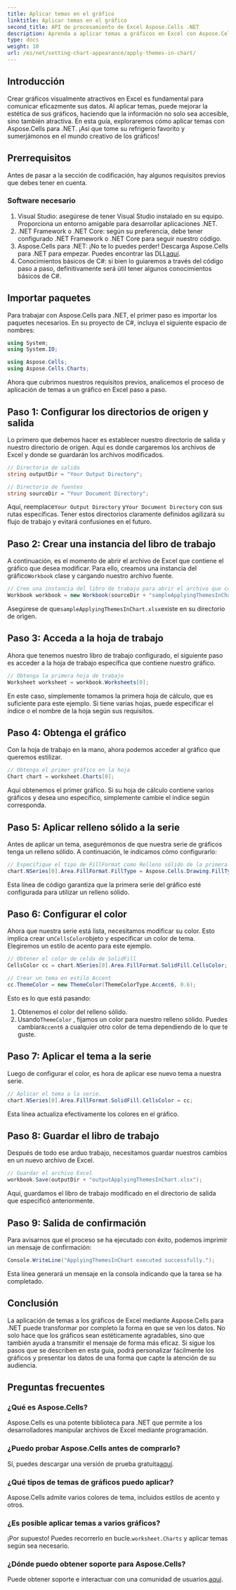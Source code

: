 ```yaml
---
title: Aplicar temas en el gráfico
linktitle: Aplicar temas en el gráfico
second_title: API de procesamiento de Excel Aspose.Cells .NET
description: Aprenda a aplicar temas a gráficos en Excel con Aspose.Cells para .NET con nuestra sencilla guía paso a paso. Mejore la presentación de sus datos.
type: docs
weight: 10
url: /es/net/setting-chart-appearance/apply-themes-in-chart/
---
```

## Introducción

Crear gráficos visualmente atractivos en Excel es fundamental para comunicar eficazmente sus datos. Al aplicar temas, puede mejorar la estética de sus gráficos, haciendo que la información no solo sea accesible, sino también atractiva. En esta guía, exploraremos cómo aplicar temas con Aspose.Cells para .NET. ¡Así que tome su refrigerio favorito y sumerjámonos en el mundo creativo de los gráficos!

## Prerrequisitos

Antes de pasar a la sección de codificación, hay algunos requisitos previos que debes tener en cuenta.

### Software necesario

1. Visual Studio: asegúrese de tener Visual Studio instalado en su equipo. Proporciona un entorno amigable para desarrollar aplicaciones .NET.
2. .NET Framework o .NET Core: según su preferencia, debe tener configurado .NET Framework o .NET Core para seguir nuestro código.
3.  Aspose.Cells para .NET: ¡No te lo puedes perder! Descarga Aspose.Cells para .NET para empezar. Puedes encontrar las DLL[aquí](https://releases.aspose.com/cells/net/).
4. Conocimientos básicos de C#: si bien lo guiaremos a través del código paso a paso, definitivamente será útil tener algunos conocimientos básicos de C#.

## Importar paquetes

Para trabajar con Aspose.Cells para .NET, el primer paso es importar los paquetes necesarios. En su proyecto de C#, incluya el siguiente espacio de nombres:

```csharp
using System;
using System.IO;

using Aspose.Cells;
using Aspose.Cells.Charts;
```

Ahora que cubrimos nuestros requisitos previos, analicemos el proceso de aplicación de temas a un gráfico en Excel paso a paso.

## Paso 1: Configurar los directorios de origen y salida

Lo primero que debemos hacer es establecer nuestro directorio de salida y nuestro directorio de origen. Aquí es donde cargaremos los archivos de Excel y donde se guardarán los archivos modificados.

```csharp
// Directorio de salida
string outputDir = "Your Output Directory";

// Directorio de fuentes
string sourceDir = "Your Document Directory";
```

 Aquí, reemplace`Your Output Directory` y`Your Document Directory` con sus rutas específicas. Tener estos directorios claramente definidos agilizará su flujo de trabajo y evitará confusiones en el futuro.

## Paso 2: Crear una instancia del libro de trabajo

 A continuación, es el momento de abrir el archivo de Excel que contiene el gráfico que desea modificar. Para ello, creamos una instancia del gráfico`Workbook` clase y cargando nuestro archivo fuente.

```csharp
// Cree una instancia del libro de trabajo para abrir el archivo que contiene un gráfico
Workbook workbook = new Workbook(sourceDir + "sampleApplyingThemesInChart.xlsx");
```

 Asegúrese de que`sampleApplyingThemesInChart.xlsx`existe en su directorio de origen.

## Paso 3: Acceda a la hoja de trabajo

Ahora que tenemos nuestro libro de trabajo configurado, el siguiente paso es acceder a la hoja de trabajo específica que contiene nuestro gráfico. 

```csharp
// Obtenga la primera hoja de trabajo
Worksheet worksheet = workbook.Worksheets[0];
```

En este caso, simplemente tomamos la primera hoja de cálculo, que es suficiente para este ejemplo. Si tiene varias hojas, puede especificar el índice o el nombre de la hoja según sus requisitos.

## Paso 4: Obtenga el gráfico

Con la hoja de trabajo en la mano, ahora podemos acceder al gráfico que queremos estilizar.

```csharp
// Obtenga el primer gráfico en la hoja
Chart chart = worksheet.Charts[0];
```

Aquí obtenemos el primer gráfico. Si su hoja de cálculo contiene varios gráficos y desea uno específico, simplemente cambie el índice según corresponda.

## Paso 5: Aplicar relleno sólido a la serie

Antes de aplicar un tema, asegurémonos de que nuestra serie de gráficos tenga un relleno sólido. A continuación, le indicamos cómo configurarlo:

```csharp
// Especifique el tipo de FillFormat como Relleno sólido de la primera serie
chart.NSeries[0].Area.FillFormat.FillType = Aspose.Cells.Drawing.FillType.Solid;
```

Esta línea de código garantiza que la primera serie del gráfico esté configurada para utilizar un relleno sólido.

## Paso 6: Configurar el color

 Ahora que nuestra serie está lista, necesitamos modificar su color. Esto implica crear un`CellsColor`objeto y especificar un color de tema. Elegiremos un estilo de acento para este ejemplo.

```csharp
// Obtener el color de celda de SolidFill
CellsColor cc = chart.NSeries[0].Area.FillFormat.SolidFill.CellsColor;

// Crear un tema en estilo Accent
cc.ThemeColor = new ThemeColor(ThemeColorType.Accent6, 0.6);
```

Esto es lo que está pasando:
1. Obtenemos el color del relleno sólido.
2.  Usando`ThemeColor` , fijamos un color para nuestro relleno sólido. Puedes cambiar`Accent6` a cualquier otro color de tema dependiendo de lo que te guste.

## Paso 7: Aplicar el tema a la serie

Luego de configurar el color, es hora de aplicar ese nuevo tema a nuestra serie. 

```csharp
// Aplicar el tema a la serie.
chart.NSeries[0].Area.FillFormat.SolidFill.CellsColor = cc;
```

Esta línea actualiza efectivamente los colores en el gráfico. 

## Paso 8: Guardar el libro de trabajo

Después de todo ese arduo trabajo, necesitamos guardar nuestros cambios en un nuevo archivo de Excel.

```csharp
// Guardar el archivo Excel
workbook.Save(outputDir + "outputApplyingThemesInChart.xlsx");
```

Aquí, guardamos el libro de trabajo modificado en el directorio de salida que especificó anteriormente. 

## Paso 9: Salida de confirmación

Para avisarnos que el proceso se ha ejecutado con éxito, podemos imprimir un mensaje de confirmación:

```csharp
Console.WriteLine("ApplyingThemesInChart executed successfully.");
```

Esta línea generará un mensaje en la consola indicando que la tarea se ha completado.

## Conclusión

La aplicación de temas a los gráficos de Excel mediante Aspose.Cells para .NET puede transformar por completo la forma en que se ven los datos. No solo hace que los gráficos sean estéticamente agradables, sino que también ayuda a transmitir el mensaje de forma más eficaz. Si sigue los pasos que se describen en esta guía, podrá personalizar fácilmente los gráficos y presentar los datos de una forma que capte la atención de su audiencia.

## Preguntas frecuentes

### ¿Qué es Aspose.Cells?
Aspose.Cells es una potente biblioteca para .NET que permite a los desarrolladores manipular archivos de Excel mediante programación.

### ¿Puedo probar Aspose.Cells antes de comprarlo?
 Sí, puedes descargar una versión de prueba gratuita[aquí](https://releases.aspose.com/).

### ¿Qué tipos de temas de gráficos puedo aplicar?
Aspose.Cells admite varios colores de tema, incluidos estilos de acento y otros.

### ¿Es posible aplicar temas a varios gráficos?
 ¡Por supuesto! Puedes recorrerlo en bucle.`worksheet.Charts` y aplicar temas según sea necesario.

### ¿Dónde puedo obtener soporte para Aspose.Cells?
 Puede obtener soporte e interactuar con una comunidad de usuarios.[aquí](https://forum.aspose.com/c/cells/9).
